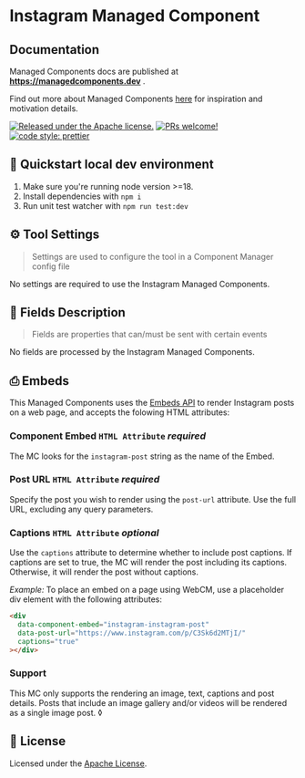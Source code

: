 # Instagram Managed Component

## Documentation

Managed Components docs are published at **https://managedcomponents.dev** .

Find out more about Managed Components [here](https://blog.cloudflare.com/zaraz-open-source-managed-components-and-webcm/) for inspiration and motivation details.

[![Released under the Apache license.](https://img.shields.io/badge/license-apache-blue.svg)](./LICENSE)
[![PRs welcome!](https://img.shields.io/badge/PRs-welcome-brightgreen.svg)](./CONTRIBUTING.md)
[![code style: prettier](https://img.shields.io/badge/code_style-prettier-ff69b4.svg?style=flat-square)](https://github.com/prettier/prettier)

## 🚀 Quickstart local dev environment

1. Make sure you're running node version >=18.
2. Install dependencies with `npm i`
3. Run unit test watcher with `npm run test:dev`

## ⚙️ Tool Settings

> Settings are used to configure the tool in a Component Manager config file

No settings are required to use the Instagram Managed Components.

## 🧱 Fields Description

> Fields are properties that can/must be sent with certain events

No fields are processed by the Instagram Managed Components.

## ⎙ Embeds

This Managed Components uses the [Embeds API](https://managedcomponents.dev/specs/embed-and-widgets/embeds) to render Instagram posts on a web page, and accepts the folowing HTML attributes:

### Component Embed `HTML Attribute` _required_

The MC looks for the `instagram-post` string as the name of the Embed.

### Post URL `HTML Attribute` _required_

Specify the post you wish to render using the `post-url` attribute. Use the full URL, excluding any query parameters.

### Captions `HTML Attribute` _optional_

Use the `captions` attribute to determine whether to include post captions. If captions are set to true, the MC will render the post including its captions. Otherwise, it will render the post without captions.

_Example:_ To place an embed on a page using WebCM, use a placeholder div element with the following attributes:

```html
<div
  data-component-embed="instagram-instagram-post"
  data-post-url="https://www.instagram.com/p/C3Sk6d2MTjI/"
  captions="true"
></div>
```

### Support

This MC only supports the rendering an image, text, captions and post details. Posts that include an image gallery and/or videos will be rendered as a single image post.
◊

## 📝 License

Licensed under the [Apache License](./LICENSE).
